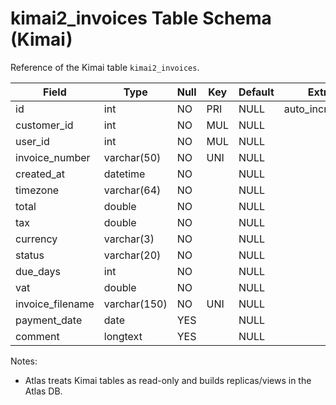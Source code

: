# kimai2_invoices Table Schema (Kimai)

Reference of the Kimai table `kimai2_invoices`.

| Field | Type | Null | Key | Default | Extra |
|-------|------|------|-----|---------|-------|
| id | int | NO | PRI | NULL | auto_increment |
| customer_id | int | NO | MUL | NULL |  |
| user_id | int | NO | MUL | NULL |  |
| invoice_number | varchar(50) | NO | UNI | NULL |  |
| created_at | datetime | NO |  | NULL |  |
| timezone | varchar(64) | NO |  | NULL |  |
| total | double | NO |  | NULL |  |
| tax | double | NO |  | NULL |  |
| currency | varchar(3) | NO |  | NULL |  |
| status | varchar(20) | NO |  | NULL |  |
| due_days | int | NO |  | NULL |  |
| vat | double | NO |  | NULL |  |
| invoice_filename | varchar(150) | NO | UNI | NULL |  |
| payment_date | date | YES |  | NULL |  |
| comment | longtext | YES |  | NULL |  |

Notes:
- Atlas treats Kimai tables as read-only and builds replicas/views in the Atlas DB.

